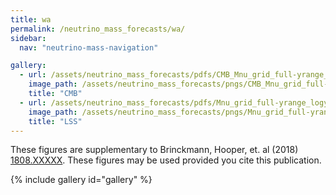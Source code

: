 ```yaml
---
title: wa
permalink: /neutrino_mass_forecasts/wa/
sidebar:
  nav: "neutrino-mass-navigation"

gallery:
  - url: /assets/neutrino_mass_forecasts/pdfs/CMB_Mnu_grid_full-yrange_logy_wa.pdf
    image_path: /assets/neutrino_mass_forecasts/pngs/CMB_Mnu_grid_full-yrange_logy_wa.png
    title: "CMB"
  - url: /assets/neutrino_mass_forecasts/pdfs/Mnu_grid_full-yrange_logy_wa.pdf
    image_path: /assets/neutrino_mass_forecasts/pngs/Mnu_grid_full-yrange_logy_wa.png
    title: "LSS"
---
```

These figures are supplementary to Brinckmann, Hooper, et. al (2018) [1808.XXXXX](https://arxiv.org/abs/1808.XXXXX). These figures may be used provided you cite this publication.

{% include gallery id="gallery" %}
